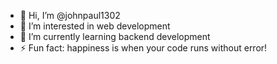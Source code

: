 - 👋 Hi, I’m @johnpaul1302
- 👀 I’m interested in web development
- 🌱 I’m currently learning backend development
- ⚡ Fun fact: happiness is when your code runs without error!

<!---
johnpaul1302/johnpaul1302 is a ✨ special ✨ repository because its `README.md` (this file) appears on your GitHub profile.
You can click the Preview link to take a look at your changes.
--->
